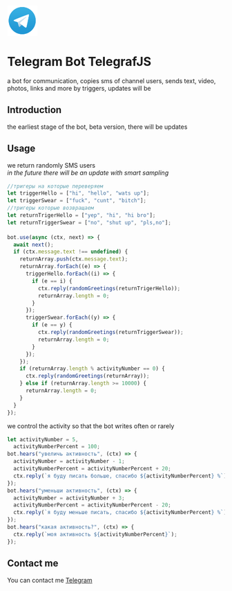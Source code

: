 <img src="img\Telegram_Messenger.png" width="70px" />

# Telegram Bot TelegrafJS

a bot for communication, copies sms of channel users, sends text, video, photos, links and more by triggers, updates will be

## Introduction

the earliest stage of the bot, beta version, there will be updates

## Usage

we return randomly SMS users<br>_in the future there will be an update with smart sampling_

```javascript
//тригеры на которые переверяем
let triggerHello = ["hi", "hello", "wats up"];
let triggerSwear = ["fuck", "cunt", "bitch"];
//тригеры которые возвращаем
let returnTrigerHello = ["yep", "hi", "hi bro"];
let returnTriggerSwear = ["no", "shut up", "pls,no"];

bot.use(async (ctx, next) => {
  await next();
  if (ctx.message.text !== undefined) {
    returnArray.push(ctx.message.text);
    returnArray.forEach((e) => {
      triggerHello.forEach((i) => {
        if (e == i) {
          ctx.reply(randomGreetings(returnTrigerHello));
          returnArray.length = 0;
        }
      });
      triggerSwear.forEach((y) => {
        if (e == y) {
          ctx.reply(randomGreetings(returnTriggerSwear));
          returnArray.length = 0;
        }
      });
    });
    if (returnArray.length % activityNumber == 0) {
      ctx.reply(randomGreetings(returnArray));
    } else if (returnArray.length >= 10000) {
      returnArray.length = 0;
    }
  }
});
```

we control the activity so that the bot writes often or rarely

```javascript
let activityNumber = 5,
  activityNumberPercent = 100;
bot.hears("увеличь активность", (ctx) => {
  activityNumber = activityNumber - 1;
  activityNumberPercent = activityNumberPercent + 20;
  ctx.reply(`я буду писать больше, спасибо ${activityNumberPercent} %`);
});
bot.hears("уменьши активность", (ctx) => {
  activityNumber = activityNumber + 3;
  activityNumberPercent = activityNumberPercent - 20;
  ctx.reply(`я буду меньше писать, спасибо ${activityNumberPercent} %`);
});
bot.hears("какая активность?", (ctx) => {
  ctx.reply(`моя активность ${activityNumberPercent}`);
});
```

## Contact me

You can contact me [Telegram](https://telegram.me/Eduard_Kop)
